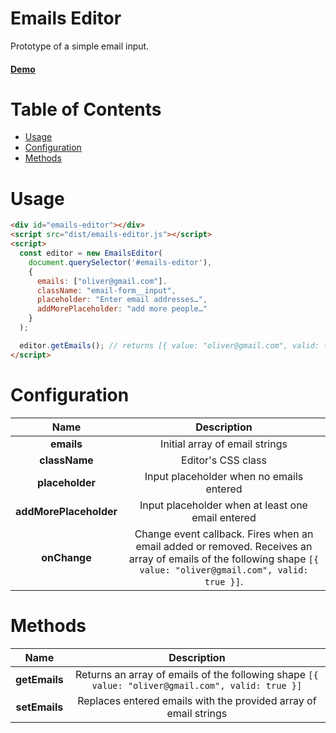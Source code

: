 # Emails Editor

Prototype of a simple email input.

#### [Demo](http://sanniassin.github.io/emails-editor/index.html)

# Table of Contents

- [Usage](#usage)
- [Configuration](#configuration)
- [Methods](#methods)

# Usage

```html
<div id="emails-editor"></div>
<script src="dist/emails-editor.js"></script>
<script>
  const editor = new EmailsEditor(
    document.querySelector('#emails-editor'),
    {
      emails: ["oliver@gmail.com"].
      className: "email-form__input",
      placeholder: "Enter email addresses…",
      addMorePlaceholder: "add more people…"
    }
  );

  editor.getEmails(); // returns [{ value: "oliver@gmail.com", valid: true }]
</script>
```

# Configuration
|   Name   | Description |
|  :----:  | :---------: |
|  **emails**  | Initial array of email strings 
|  **className** | Editor's CSS class |
|  **placeholder** | Input placeholder when no emails entered |
|  **addMorePlaceholder** | Input placeholder when at least one email entered |
|  **onChange** | Change event callback. Fires when an email added or removed. Receives an array of emails of the following shape `[{ value: "oliver@gmail.com", valid: true }]`. |

# Methods
|   Name  | Description |
|  :----: | :---------: |
|  **getEmails**  | Returns an array of emails of the following shape `[{ value: "oliver@gmail.com", valid: true }]` |
|  **setEmails**  | Replaces entered emails with the provided array of email strings |

